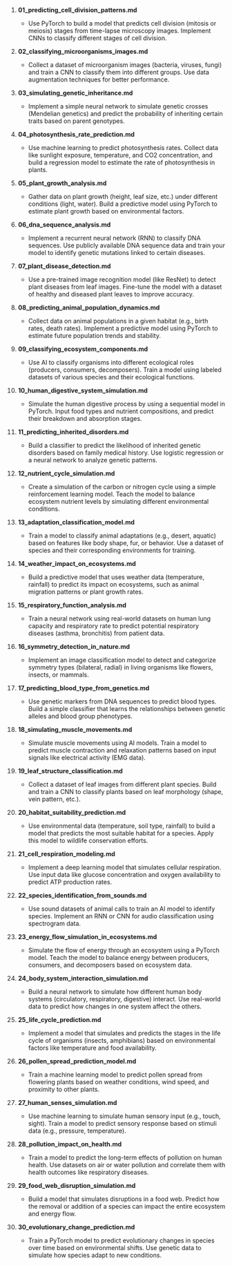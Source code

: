 1. **01_predicting_cell_division_patterns.md**
   - Use PyTorch to build a model that predicts cell division (mitosis or meiosis) stages from time-lapse microscopy images. Implement CNNs to classify different stages of cell division.

2. **02_classifying_microorganisms_images.md**
   - Collect a dataset of microorganism images (bacteria, viruses, fungi) and train a CNN to classify them into different groups. Use data augmentation techniques for better performance.

3. **03_simulating_genetic_inheritance.md**
   - Implement a simple neural network to simulate genetic crosses (Mendelian genetics) and predict the probability of inheriting certain traits based on parent genotypes.

4. **04_photosynthesis_rate_prediction.md**
   - Use machine learning to predict photosynthesis rates. Collect data like sunlight exposure, temperature, and CO2 concentration, and build a regression model to estimate the rate of photosynthesis in plants.

5. **05_plant_growth_analysis.md**
   - Gather data on plant growth (height, leaf size, etc.) under different conditions (light, water). Build a predictive model using PyTorch to estimate plant growth based on environmental factors.

6. **06_dna_sequence_analysis.md**
   - Implement a recurrent neural network (RNN) to classify DNA sequences. Use publicly available DNA sequence data and train your model to identify genetic mutations linked to certain diseases.

7. **07_plant_disease_detection.md**
   - Use a pre-trained image recognition model (like ResNet) to detect plant diseases from leaf images. Fine-tune the model with a dataset of healthy and diseased plant leaves to improve accuracy.

8. **08_predicting_animal_population_dynamics.md**
   - Collect data on animal populations in a given habitat (e.g., birth rates, death rates). Implement a predictive model using PyTorch to estimate future population trends and stability.

9. **09_classifying_ecosystem_components.md**
   - Use AI to classify organisms into different ecological roles (producers, consumers, decomposers). Train a model using labeled datasets of various species and their ecological functions.

10. **10_human_digestive_system_simulation.md**
    - Simulate the human digestive process by using a sequential model in PyTorch. Input food types and nutrient compositions, and predict their breakdown and absorption stages.

11. **11_predicting_inherited_disorders.md**
    - Build a classifier to predict the likelihood of inherited genetic disorders based on family medical history. Use logistic regression or a neural network to analyze genetic patterns.

12. **12_nutrient_cycle_simulation.md**
    - Create a simulation of the carbon or nitrogen cycle using a simple reinforcement learning model. Teach the model to balance ecosystem nutrient levels by simulating different environmental conditions.

13. **13_adaptation_classification_model.md**
    - Train a model to classify animal adaptations (e.g., desert, aquatic) based on features like body shape, fur, or behavior. Use a dataset of species and their corresponding environments for training.

14. **14_weather_impact_on_ecosystems.md**
    - Build a predictive model that uses weather data (temperature, rainfall) to predict its impact on ecosystems, such as animal migration patterns or plant growth rates.

15. **15_respiratory_function_analysis.md**
    - Train a neural network using real-world datasets on human lung capacity and respiratory rate to predict potential respiratory diseases (asthma, bronchitis) from patient data.

16. **16_symmetry_detection_in_nature.md**
    - Implement an image classification model to detect and categorize symmetry types (bilateral, radial) in living organisms like flowers, insects, or mammals.

17. **17_predicting_blood_type_from_genetics.md**
    - Use genetic markers from DNA sequences to predict blood types. Build a simple classifier that learns the relationships between genetic alleles and blood group phenotypes.

18. **18_simulating_muscle_movements.md**
    - Simulate muscle movements using AI models. Train a model to predict muscle contraction and relaxation patterns based on input signals like electrical activity (EMG data).

19. **19_leaf_structure_classification.md**
    - Collect a dataset of leaf images from different plant species. Build and train a CNN to classify plants based on leaf morphology (shape, vein pattern, etc.).

20. **20_habitat_suitability_prediction.md**
    - Use environmental data (temperature, soil type, rainfall) to build a model that predicts the most suitable habitat for a species. Apply this model to wildlife conservation efforts.

21. **21_cell_respiration_modeling.md**
    - Implement a deep learning model that simulates cellular respiration. Use input data like glucose concentration and oxygen availability to predict ATP production rates.

22. **22_species_identification_from_sounds.md**
    - Use sound datasets of animal calls to train an AI model to identify species. Implement an RNN or CNN for audio classification using spectrogram data.

23. **23_energy_flow_simulation_in_ecosystems.md**
    - Simulate the flow of energy through an ecosystem using a PyTorch model. Teach the model to balance energy between producers, consumers, and decomposers based on ecosystem data.

24. **24_body_system_interaction_simulation.md**
    - Build a neural network to simulate how different human body systems (circulatory, respiratory, digestive) interact. Use real-world data to predict how changes in one system affect the others.

25. **25_life_cycle_prediction.md**
    - Implement a model that simulates and predicts the stages in the life cycle of organisms (insects, amphibians) based on environmental factors like temperature and food availability.

26. **26_pollen_spread_prediction_model.md**
    - Train a machine learning model to predict pollen spread from flowering plants based on weather conditions, wind speed, and proximity to other plants.

27. **27_human_senses_simulation.md**
    - Use machine learning to simulate human sensory input (e.g., touch, sight). Train a model to predict sensory response based on stimuli data (e.g., pressure, temperature).

28. **28_pollution_impact_on_health.md**
    - Train a model to predict the long-term effects of pollution on human health. Use datasets on air or water pollution and correlate them with health outcomes like respiratory diseases.

29. **29_food_web_disruption_simulation.md**
    - Build a model that simulates disruptions in a food web. Predict how the removal or addition of a species can impact the entire ecosystem and energy flow.

30. **30_evolutionary_change_prediction.md**
    - Train a PyTorch model to predict evolutionary changes in species over time based on environmental shifts. Use genetic data to simulate how species adapt to new conditions.
